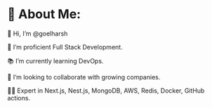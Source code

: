 # 💫 About Me:
👋 Hi, I’m @goelharsh

👀 I’m proficient Full Stack Development.

📚 I’m currently learning DevOps.

💞️ I’m looking to collaborate with growing companies.

🧑‍💻 Expert in Next.js, Nest.js, MongoDB, AWS, Redis, Docker, GitHub actions.
